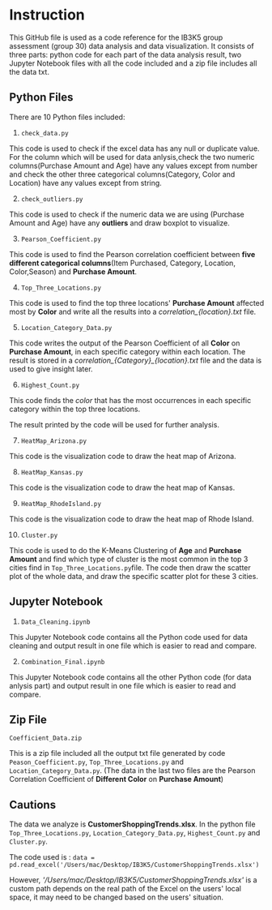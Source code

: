 
# Instruction
This GitHub file is used as a code reference for the IB3K5 group assessment (group 30) data analysis and data visualization. It consists of three parts: python code for each part of the data analysis result, two Jupyter Notebook files with all the code included and a zip file includes all the data txt.

## Python Files
There are 10 Python files included:

1. `check_data.py`

This code is used to check if the excel data has any null or duplicate value. For the column which will be used for data anlysis,check the two numeric columns(Purchase Amount and Age) have any values except from number and check the other three categorical columns(Category, Color and Location) have any values except from string.

2. `check_outliers.py`

This code is used to check if the numeric data we are using (Purchase Amount and Age) have any **outliers** and draw boxplot to visualize.

3. `Pearson_Coefficient.py`

This code is used to find the Pearson correlation coefficient between **five different categorical columns**(Item Purchased, Category, Location, Color,Season) and **Purchase Amount**. 

4. `Top_Three_Locations.py`

This code is used to find the top three locations' **Purchase Amount** affected most by **Color** and write all the results into a *correlation_{location}.txt* file.

5. `Location_Category_Data.py`

This code writes the output of the Pearson Coefficient of all **Color** on **Purchase Amount**, in each specific category within each location. The result is stored in a *correlation_{Category}_{location}.txt* file and the data is used to give insight later.

6. `Highest_Count.py`

This code finds the *color* that has the most occurrences in each specific category within the top three locations. 

The result printed by the code will be used for further analysis.

7. `HeatMap_Arizona.py`

This code is the visualization code to draw the heat map of Arizona.

8. `HeatMap_Kansas.py`

This code is the visualization code to draw the heat map of Kansas.

9. `HeatMap_RhodeIsland.py`

This code is the visualization code to draw the heat map of Rhode Island.

10. `Cluster.py`

This code is used to do the K-Means Clustering of **Age** and **Purchase Amount** and find which type of cluster is the most common in the top 3 cities find in `Top_Three_Locations.py`file.
The code then draw the scatter plot of the whole data, and draw the specific scatter plot for these 3 cities.

## Jupyter Notebook

1. `Data_Cleaning.ipynb`

This Jupyter Notebook code contains all the Python code used for data cleaning and output result in one file which is easier to read and compare.

2. `Combination_Final.ipynb`

This Jupyter Notebook code contains all the other Python code (for data anlysis part) and output result in one file which is easier to read and compare.

## Zip File
`Coefficient_Data.zip`

This is a zip file included all the output txt file generated by code `Peason_Coefficient.py`, `Top_Three_Locations.py` and `Location_Category_Data.py`.
(The data in the last two files are the Pearson Correlation Coefficient of **Different Color** on **Purchase Amount**) 

## Cautions
The data we analyze is **CustomerShoppingTrends.xlsx**.
In the python file `Top_Three_Locations.py`, `Location_Category_Data.py`, `Highest_Count.py` and `Cluster.py`.

The code used is :
`data = pd.read_excel('/Users/mac/Desktop/IB3K5/CustomerShoppingTrends.xlsx')`

However, *'/Users/mac/Desktop/IB3K5/CustomerShoppingTrends.xlsx'* is a custom path depends on the real path of the Excel on the users' local space, it may need to be changed based on the users' situation.


